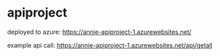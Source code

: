 # apiproject

deployed to azure:
https://annie-apiproject-1.azurewebsites.net/

example api call:
https://annie-apiproject-1.azurewebsites.net/api/getall
